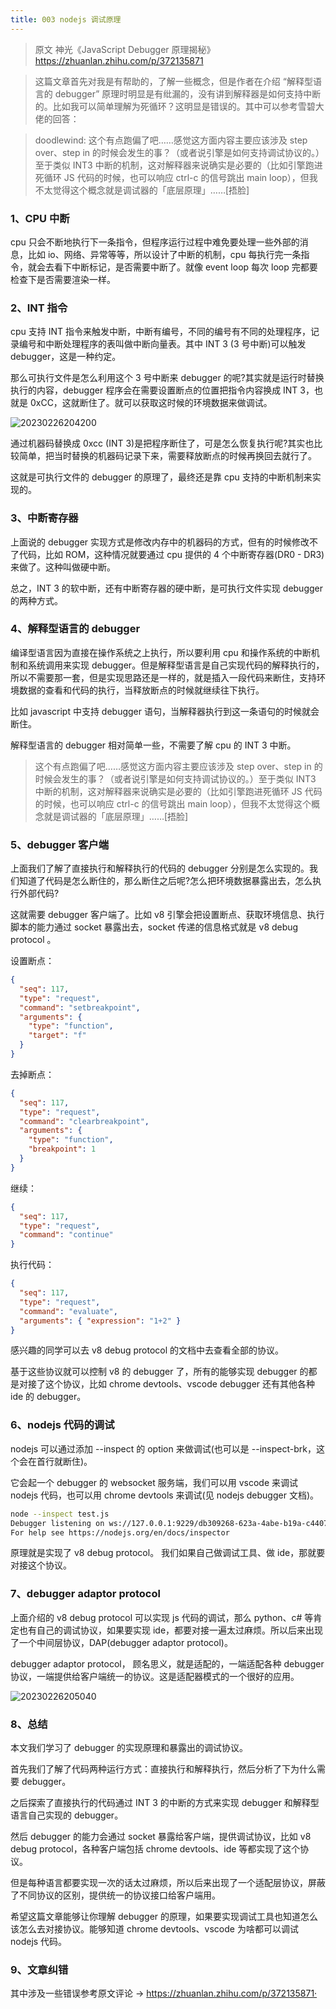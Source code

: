 ```yaml
---
title: 003 nodejs 调试原理
---
```


> 原文 神光《JavaScript Debugger 原理揭秘》 https://zhuanlan.zhihu.com/p/372135871

> 这篇文章首先对我是有帮助的，了解一些概念，但是作者在介绍 “解释型语言的 debugger” 原理时明显是有纰漏的，没有讲到解释器是如何支持中断的。比如我可以简单理解为死循环？这明显是错误的。其中可以参考雪碧大佬的回答：

> doodlewind: 这个有点跑偏了吧……感觉这方面内容主要应该涉及 step over、step in 的时候会发生的事？（或者说引擎是如何支持调试协议的。）至于类似 INT3 中断的机制，这对解释器来说确实是必要的（比如引擎跑进死循环 JS 代码的时候，也可以响应 ctrl-c 的信号跳出 main loop），但我不太觉得这个概念就是调试器的「底层原理」……[捂脸]

### 1、CPU 中断

cpu 只会不断地执行下一条指令，但程序运行过程中难免要处理一些外部的消息，比如 io、网络、异常等等，所以设计了中断的机制，cpu 每执行完一条指令，就会去看下中断标记，是否需要中断了。就像 event loop 每次 loop 完都要检查下是否需要渲染一样。

### 2、INT 指令

cpu 支持 INT 指令来触发中断，中断有编号，不同的编号有不同的处理程序，记录编号和中断处理程序的表叫做中断向量表。其中 INT 3 (3 号中断)可以触发 debugger，这是一种约定。

那么可执行文件是怎么利用这个 3 号中断来 debugger 的呢?其实就是运行时替换执行的内容，debugger 程序会在需要设置断点的位置把指令内容换成 INT 3，也就是 0xCC，这就断住了。就可以获取这时候的环境数据来做调试。

![20230226204200](http://s3.airtlab.com/blog/20230226204200.png)

通过机器码替换成 0xcc (INT 3)是把程序断住了，可是怎么恢复执行呢?其实也比较简单，把当时替换的机器码记录下来，需要释放断点的时候再换回去就行了。

这就是可执行文件的 debugger 的原理了，最终还是靠 cpu 支持的中断机制来实现的。

### 3、中断寄存器

上面说的 debugger 实现方式是修改内存中的机器码的方式，但有的时候修改不了代码，比如 ROM，这种情况就要通过 cpu 提供的 4 个中断寄存器(DR0 - DR3)来做了。这种叫做硬中断。

总之，INT 3 的软中断，还有中断寄存器的硬中断，是可执行文件实现 debugger 的两种方式。

### 4、解释型语言的 debugger

编译型语言因为直接在操作系统之上执行，所以要利用 cpu 和操作系统的中断机制和系统调用来实现 debugger。但是解释型语言是自己实现代码的解释执行的，所以不需要那一套，但是实现思路还是一样的，就是插入一段代码来断住，支持环境数据的查看和代码的执行，当释放断点的时候就继续往下执行。

比如 javascript 中支持 debugger 语句，当解释器执行到这一条语句的时候就会断住。

解释型语言的 debugger 相对简单一些，不需要了解 cpu 的 INT 3 中断。

> 这个有点跑偏了吧……感觉这方面内容主要应该涉及 step over、step in 的时候会发生的事？（或者说引擎是如何支持调试协议的。）至于类似 INT3 中断的机制，这对解释器来说确实是必要的（比如引擎跑进死循环 JS 代码的时候，也可以响应 ctrl-c 的信号跳出 main loop），但我不太觉得这个概念就是调试器的「底层原理」……[捂脸]

### 5、debugger 客户端

上面我们了解了直接执行和解释执行的代码的 debugger 分别是怎么实现的。我们知道了代码是怎么断住的，那么断住之后呢?怎么把环境数据暴露出去，怎么执行外部代码?

这就需要 debugger 客户端了。比如 v8 引擎会把设置断点、获取环境信息、执行脚本的能力通过 socket 暴露出去，socket 传递的信息格式就是 v8 debug protocol 。

设置断点：

```json
{
  "seq": 117,
  "type": "request",
  "command": "setbreakpoint",
  "arguments": {
    "type": "function",
    "target": "f"
  }
}
```

去掉断点：

```json
{
  "seq": 117,
  "type": "request",
  "command": "clearbreakpoint",
  "arguments": {
    "type": "function",
    "breakpoint": 1
  }
}
```

继续：

```json
{
  "seq": 117,
  "type": "request",
  "command": "continue"
}
```

执行代码：

```json
{
  "seq": 117,
  "type": "request",
  "command": "evaluate",
  "arguments": { "expression": "1+2" }
}
```
感兴趣的同学可以去 v8 debug protocol 的文档中去查看全部的协议。

基于这些协议就可以控制 v8 的 debugger 了，所有的能够实现 debugger 的都是对接了这个协议，比如 chrome devtools、vscode debugger 还有其他各种 ide 的 debugger。

### 6、nodejs 代码的调试

nodejs 可以通过添加 --inspect 的 option 来做调试(也可以是 --inspect-brk，这个会在首行就断住)。

它会起一个 debugger 的 websocket 服务端，我们可以用 vscode 来调试 nodejs 代码，也可以用 chrome devtools 来调试(见 nodejs debugger 文档)。

```bash
node --inspect test.js
Debugger listening on ws://127.0.0.1:9229/db309268-623a-4abe-b19a-c4407ed8998d
For help see https://nodejs.org/en/docs/inspector
```

原理就是实现了 v8 debug protocol。
我们如果自己做调试工具、做 ide，那就要对接这个协议。

### 7、debugger adaptor protocol
上面介绍的 v8 debug protocol 可以实现 js 代码的调试，那么 python、c# 等肯定也有自己的调试协议，如果要实现 ide，都要对接一遍太过麻烦。所以后来出现了一个中间层协议，DAP(debugger adaptor protocol)。

debugger adaptor protocol， 顾名思义，就是适配的，一端适配各种 debugger 协议，一端提供给客户端统一的协议。这是适配器模式的一个很好的应用。

![20230226205040](http://s3.airtlab.com/blog/20230226205040.png)

### 8、总结

本文我们学习了 debugger 的实现原理和暴露出的调试协议。

首先我们了解了代码两种运行方式：直接执行和解释执行，然后分析了下为什么需要 debugger。

之后探索了直接执行的代码通过 INT 3 的中断的方式来实现 debugger 和解释型语言自己实现的 debugger。

然后 debugger 的能力会通过 socket 暴露给客户端，提供调试协议，比如 v8 debug protocol，各种客户端包括 chrome devtools、ide 等都实现了这个协议。

但是每种语言都要实现一次的话太过麻烦，所以后来出现了一个适配层协议，屏蔽了不同协议的区别，提供统一的协议接口给客户端用。

希望这篇文章能够让你理解 debugger 的原理，如果要实现调试工具也知道怎么该怎么去对接协议。能够知道 chrome devtools、vscode 为啥都可以调试 nodejs 代码。

### 9、文章纠错
其中涉及一些错误参考原文评论 -> https://zhuanlan.zhihu.com/p/372135871·
